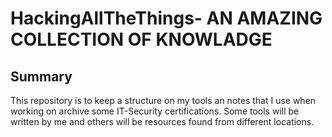 # HackingAllTheThings- AN AMAZING COLLECTION OF KNOWLADGE

## Summary

This repository is to keep a structure on my tools an notes that I use when working on archive some IT-Security certifications. 
Some tools will be written by me and others will be resources found from different locations.
